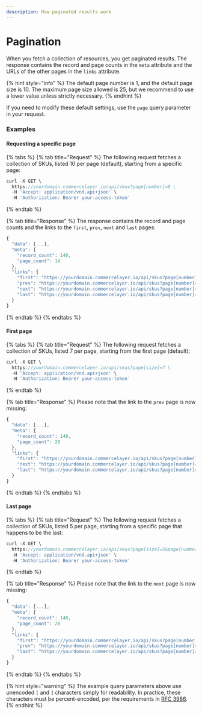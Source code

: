 ```yaml
---
description: How paginated results work
---
```


# Pagination

When you fetch a collection of resources, you get paginated results. The response contains the record and page counts in the `meta` attribute and the URLs of the other pages in the `links` attribute.

{% hint style="info" %}
The default page number is 1, and the default page size is 10. The maximum page size allowed is 25, but we recommend to use a lower value unless strictly necessary.
{% endhint %}

If you need to modify these default settings, use the `page` query parameter in your request.

### Examples

#### Requesting a specific page

{% tabs %}
{% tab title="Request" %}
The following request fetches a collection of SKUs, listed 10 per page \(default\), starting from a specific page:

```javascript
curl -X GET \
  https://yourdomain.commercelayer.io/api/skus?page[number]=9 \
  -H 'Accept: application/vnd.api+json' \
  -H 'Authorization: Bearer your-access-token'
```
{% endtab %}

{% tab title="Response" %}
The response contains the record and page counts and the links to the `first`, `prev`, `next` and `last` pages:

```javascript
{
  "data": [...],
  "meta": {
    "record_count": 140,
    "page_count": 14
  },
  "links": {
    "first": "https://yourdomain.commercelayer.io/api/skus?page[number]=1&page[size]=10",
    "prev": "https://yourdomain.commercelayer.io/api/skus?page[number]=8&page[size]=10",
    "next": "https://yourdomain.commercelayer.io/api/skus?page[number]=10&page[size]=10",
    "last": "https://yourdomain.commercelayer.io/api/skus?page[number]=14&page[size]=10"
  }
}
```
{% endtab %}
{% endtabs %}

#### First page

{% tabs %}
{% tab title="Request" %}
The following request fetches a collection of SKUs, listed 7 per page, starting from the first page \(default\):

```javascript
curl -X GET \
  https://yourdomain.commercelayer.io/api/skus?page[size]=7 \
  -H 'Accept: application/vnd.api+json' \
  -H 'Authorization: Bearer your-access-token'
```
{% endtab %}

{% tab title="Response" %}
Please note that the link to the `prev` page is now missing:

```javascript
{
  "data": [...],
  "meta": {
    "record_count": 140,
    "page_count": 20
  },
  "links": {
    "first": "https://yourdomain.commercelayer.io/api/skus?page[number]=1&page[size]=7",
    "next": "https://yourdomain.commercelayer.io/api/skus?page[number]=3&page[size]=7",
    "last": "https://yourdomain.commercelayer.io/api/skus?page[number]=20&page[size]=7"
  }
}
```
{% endtab %}
{% endtabs %}

#### Last page

{% tabs %}
{% tab title="Request" %}
The following request fetches a collection of SKUs, listed 5 per page, starting from a specific page that happens to be the last:

```javascript
curl -X GET \
  https://yourdomain.commercelayer.io/api/skus?page[size]=5&page[number]=28 \
  -H 'Accept: application/vnd.api+json' \
  -H 'Authorization: Bearer your-access-token'
```
{% endtab %}

{% tab title="Response" %}
Please note that the link to the `next` page is now missing:

```javascript
{
  "data": [...],
  "meta": {
    "record_count": 140,
    "page_count": 28
  },
  "links": {
    "first": "https://yourdomain.commercelayer.io/api/skus?page[number]=1&page[size]=5",
    "prev": "https://yourdomain.commercelayer.io/api/skus?page[number]=27&page[size]=5",
    "last": "https://yourdomain.commercelayer.io/api/skus?page[number]=28&page[size]=5"
  }
}
```
{% endtab %}
{% endtabs %}

{% hint style="warning" %}
The example query parameters above use unencoded `[` and `]` characters simply for readability. In practice, these characters must be percent-encoded, per the requirements in [RFC 3986](http://tools.ietf.org/html/rfc3986#section-3.4).
{% endhint %}


